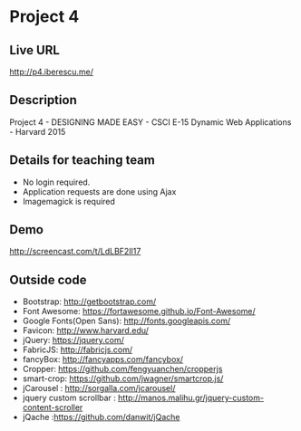 # Project 4

## Live URL
<http://p4.iberescu.me/>


## Description
Project 4 - DESIGNING MADE EASY - CSCI E-15 Dynamic Web Applications - Harvard 2015

## Details for teaching team
* No login required.
* Application requests are done using Ajax
* Imagemagick is required

## Demo
http://screencast.com/t/LdLBF2Il17




## Outside code
* Bootstrap: http://getbootstrap.com/
* Font Awesome: https://fortawesome.github.io/Font-Awesome/
* Google Fonts(Open Sans): http://fonts.googleapis.com/
* Favicon: http://www.harvard.edu/
* jQuery: https://jquery.com/
* FabricJS: http://fabricjs.com/
* fancyBox: http://fancyapps.com/fancybox/
* Cropper: https://github.com/fengyuanchen/cropperjs
* smart-crop: https://github.com/jwagner/smartcrop.js/
* jCarousel : http://sorgalla.com/jcarousel/
* jquery custom scrollbar : http://manos.malihu.gr/jquery-custom-content-scroller 
* jQache :https://github.com/danwit/jQache